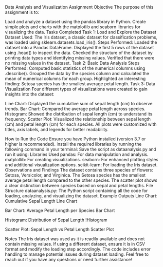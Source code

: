 Data Analysis and Visualization Assignment
Objective
The purpose of this assignment is to:

Load and analyze a dataset using the pandas library in Python.
Create simple plots and charts with the matplotlib and seaborn libraries for visualizing the data.
Tasks Completed
Task 1: Load and Explore the Dataset
Dataset Used: The Iris dataset, a classic dataset for classification problems, was loaded using sklearn.datasets.load_iris().
Steps Performed:
Loaded the dataset into a Pandas DataFrame.
Displayed the first 5 rows of the dataset using .head() to inspect the data.
Checked the structure of the dataset by printing data types and identifying missing values.
Verified that there were no missing values in the dataset.
Task 2: Basic Data Analysis
Steps Performed:
Computed basic statistics of the numerical columns using .describe().
Grouped the data by the species column and calculated the mean of numerical columns for each group.
Highlighted an interesting finding: Setosa species has the smallest average petal length.
Task 3: Data Visualization
Four different types of visualizations were created to gain insights into the dataset:

Line Chart:
Displayed the cumulative sum of sepal length (cm) to observe trends.
Bar Chart:
Compared the average petal length across species.
Histogram:
Showed the distribution of sepal length (cm) to understand its frequency.
Scatter Plot:
Visualized the relationship between sepal length (cm) and petal length (cm) for each species.
All plots were customized with titles, axis labels, and legends for better readability.

How to Run the Code
Ensure you have Python installed (version 3.7 or higher is recommended).
Install the required libraries by running the following command in your terminal:
Save the script as dataanalysis.py and run it using:
Libraries Used
pandas: For data manipulation and analysis.
matplotlib: For creating visualizations.
seaborn: For enhanced plotting styles and additional visualization options.
scikit-learn: For loading the Iris dataset.
Observations and Findings
The dataset contains three species of flowers: Setosa, Versicolor, and Virginica.
The Setosa species has the smallest average petal length compared to the other species.
The scatter plot shows a clear distinction between species based on sepal and petal lengths.
File Structure
dataanalysis.py: The Python script containing all the code for loading, analyzing, and visualizing the dataset.
Example Outputs
Line Chart: Cumulative Sepal Length
Line Chart

Bar Chart: Average Petal Length per Species
Bar Chart

Histogram: Distribution of Sepal Length
!Histogram

Scatter Plot: Sepal Length vs Petal Length
Scatter Plot

Notes
The Iris dataset was used as it is readily available and does not contain missing values. If using a different dataset, ensure it is in CSV format and modify the loading step accordingly.
The code includes error handling to manage potential issues during dataset loading.
Feel free to reach out if you have any questions or need further assistance!